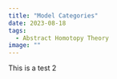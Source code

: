 ```yaml
---
title: "Model Categories"
date: 2023-08-18
tags:
  - Abstract Homotopy Theory
image: ""
---
```




This is a test 2
